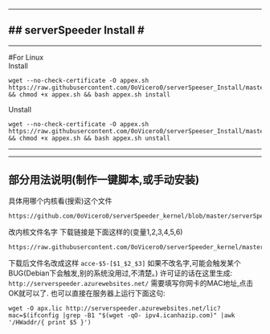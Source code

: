 -----------------------------   
#\#  serverSpeeder Install  \#                           
-----------------------------      
----------------------------- 
#For Linux  
Install
```
wget --no-check-certificate -O appex.sh https://raw.githubusercontent.com/0oVicero0/serverSpeeser_Install/master/appex.sh && chmod +x appex.sh && bash appex.sh install

```    
Unstall    
```
wget --no-check-certificate -O appex.sh https://raw.githubusercontent.com/0oVicero0/serverSpeeser_Install/master/appex.sh && chmod +x appex.sh && bash appex.sh unstall

```  

----------------------------- 
-----------------------------
部分用法说明(制作一键脚本,或手动安装)
-----------------------------
具体用哪个内核看(搜索)这个文件
```
https://github.com/0oVicero0/serverSpeeder_kernel/blob/master/serverSpeeder.txt
```
改内核文件名字
下载链接是下面这样的(变量$1,$2,$3,$4,$5,$6)  
```
https://raw.githubusercontent.com/0oVicero0/serverSpeeder_kernel/master/$1/$2/$3/$4/$5/$6
```
下载后文件名改成这样  ```acce-$5-[$1_$2_$3]```
如果不改名字,可能会触发某个BUG(Debian下会触发,别的系统没用过,不清楚。)
许可证的话在这里生成: ```http://serverspeeder.azurewebsites.net/```
需要填写你网卡的MAC地址,点击OK就可以了.
也可以直接在服务器上运行下面这句:
```
wget -O apx.lic http://serverspeeder.azurewebsites.net/lic?mac=$(ifconfig |grep -B1 "$(wget -qO- ipv4.icanhazip.com)" |awk '/HWaddr/{ print $5 }')

```

